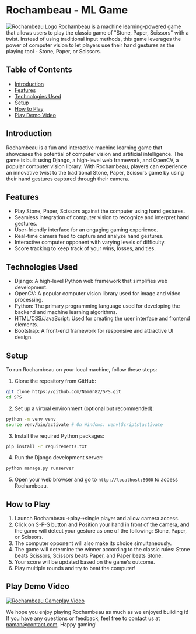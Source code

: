 # Rochambeau - ML Game

![Rochambeau Logo](https://user-images.githubusercontent.com/88606859/255312709-2b886e88-ade9-4352-93d5-42ce5fe04755.png)
Rochambeau is a machine learning-powered game that allows users to play the classic game of "Stone, Paper, Scissors" with a twist. Instead of using traditional input methods, this game leverages the power of computer vision to let players use their hand gestures as the playing tool - Stone, Paper, or Scissors.

## Table of Contents

- [Introduction](#introduction)
- [Features](#features)
- [Technologies Used](#technologies-used)
- [Setup](#setup)
- [How to Play](#how-to-play)
- [Play Demo Video](#play-demo-video)
## Introduction

Rochambeau is a fun and interactive machine learning game that showcases the potential of computer vision and artificial intelligence. The game is built using Django, a high-level web framework, and OpenCV, a popular computer vision library. With Rochambeau, players can experience an innovative twist to the traditional Stone, Paper, Scissors game by using their hand gestures captured through their camera.

## Features

- Play Stone, Paper, Scissors against the computer using hand gestures.
- Seamless integration of computer vision to recognize and interpret hand gestures.
- User-friendly interface for an engaging gaming experience.
- Real-time camera feed to capture and analyze hand gestures.
- Interactive computer opponent with varying levels of difficulty.
- Score tracking to keep track of your wins, losses, and ties.

## Technologies Used

- Django: A high-level Python web framework that simplifies web development.
- OpenCV: A popular computer vision library used for image and video processing.
- Python: The primary programming language used for developing the backend and machine learning algorithms.
- HTML/CSS/JavaScript: Used for creating the user interface and frontend elements.
- Bootstrap: A front-end framework for responsive and attractive UI design.

## Setup

To run Rochambeau on your local machine, follow these steps:

1. Clone the repository from GitHub:
```bash
git clone https://github.com/Naman82/SPS.git
cd SPS
```

2. Set up a virtual environment (optional but recommended):

```bash
python -m venv venv
source venv/bin/activate # On Windows: venv\Scripts\activate
```

3. Install the required Python packages:

```bash
pip install -r requirements.txt
```

4. Run the Django development server:

```bash
python manage.py runserver
```

5. Open your web browser and go to `http://localhost:8000` to access Rochambeau.

## How to Play

1. Launch Rochambeau->play->single player and allow camera access.
2. Click on S-P-S button and Position your hand in front of the camera, and the game will detect your gesture as one of the following: Stone, Paper, or Scissors.
3. The computer opponent will also make its choice simultaneously.
4. The game will determine the winner according to the classic rules: Stone beats Scissors, Scissors beats Paper, and Paper beats Stone.
5. Your score will be updated based on the game's outcome.
6. Play multiple rounds and try to beat the computer!


## Play Demo Video
[![Rochambeau Gameplay Video](https://user-images.githubusercontent.com/88606859/255312709-2b886e88-ade9-4352-93d5-42ce5fe04755.png)](https://youtu.be/2cmh1YycJHg)

We hope you enjoy playing Rochambeau as much as we enjoyed building it! If you have any questions or feedback, feel free to contact us at [naman@contact.com](mailto:b520031@iiit-bh.ac.in). Happy gaming!

